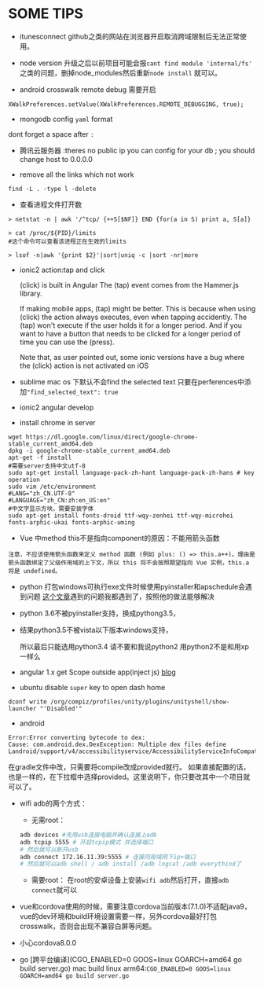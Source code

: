 # SOME TIPS 

* itunesconnect github之类的网站在浏览器开启取消跨域限制后无法正常使用。

* node version 升级之后以前项目可能会报` cant find module 'internal/fs' ` 之类的问题，删掉node_modules然后重新`node install` 就可以。

* android crosswalk remote debug 需要开启
```
XWalkPreferences.setValue(XWalkPreferences.REMOTE_DEBUGGING, true);
```

* mongodb config `yaml` format

dont forget a space after `:`

* 腾讯云服务器 :theres no public ip you can config for your db ;
you should change host to 0.0.0.0

* remove all the links which not work 
```
find -L . -type l -delete
```

* 查看进程文件打开数
```
> netstat -n | awk '/^tcp/ {++S[$NF]} END {for(a in S) print a, S[a]}

> cat /proc/${PID}/limits
#这个命令可以查看该进程正在生效的limits

> lsof -n|awk '{print $2}'|sort|uniq -c |sort -nr|more 
```


* ionic2 action:tap and click 
    
    (click) is built in Angular 
    The (tap) event comes from the Hammer.js library. 

    If making mobile apps, (tap) might be better. This is because when using (click) the action always executes, even when tapping accidently. The (tap) won't execute if the user holds it for a longer period. And if you want to have a button that needs to be clicked for a longer period of time you can use the (press).

    Note that, as user pointed out, some ionic versions have a bug where the (click) action is not activated on iOS

* sublime mac os 下默认不会find the selected text
	只要在perferences中添加`"find_selected_text": true`
	

* ionic2 angular develop 

* install chrome in server

```
wget https://dl.google.com/linux/direct/google-chrome-stable_current_amd64.deb
dpkg -i google-chrome-stable_current_amd64.deb
apt-get -f install
#需要server支持中文utf-8
sudo apt-get install language-pack-zh-hant language-pack-zh-hans # key operation
sudo vim /etc/environment
#LANG="zh_CN.UTF-8"
#LANGUAGE="zh_CN:zh:en_US:en"
#中文字显示方块，需要安装字体
sudo apt-get install fonts-droid ttf-wqy-zenhei ttf-wqy-microhei fonts-arphic-ukai fonts-arphic-uming
```

* Vue 中method this不是指向component的原因：不能用箭头函数
```
注意，不应该使用箭头函数来定义 method 函数 (例如 plus: () => this.a++)。理由是箭头函数绑定了父级作用域的上下文，所以 this 将不会按照期望指向 Vue 实例，this.a 将是 undefined。
```


* python 打包windows可执行exe文件时候使用pyinstaller和apschedule会遇到问题
[这个文章](http://www.cnblogs.com/ginponson/p/6079928.html)遇到的问题我都遇到了，按照他的做法能够解决

* python 3.6不被pyinstaller支持，换成pythong3.5，

* 结果python3.5不被vista以下版本windows支持，

    所以最后只能选用python3.4
    请不要和我说python2
    用python2不是和用xp一样么

* angular 1.x get Scope outside app(inject js) [blog](https://stackoverflow.com/questions/24595460/how-to-access-update-rootscope-from-outside-angular)

* ubuntu disable `super` key to open dash home
```
dconf write /org/compiz/profiles/unity/plugins/unityshell/show-launcher "'Disabled'"
```



* android 
```
Error:Error converting bytecode to dex:
Cause: com.android.dex.DexException: Multiple dex files define Landroid/support/v4/accessibilityservice/AccessibilityServiceInfoCompat$AccessibilityServiceInfoVersionImpl;
```
在gradle文件中改，只需要将compile改成provided就行。
如果直接配置的话，也是一样的，在下拉框中选择provided。这里说明下，你只要改其中一个项目就可以了。


* wifi adb的两个方式：

    - 无需root：
    ```bash
    adb devices #先用usb连接电脑并确认连接上adb
    adb tcpip 5555 # 开启tcpip模式 并选择端口
    # 然后就可以断开usb
    adb connect 172.16.11.39:5555 # 连接同局域网下ip+端口
    # 然后就可以adb shell / adb install /adb logcat /adb everythind了
    ```
    - 需要root：
    在root的安卓设备上安装`wifi adb`然后打开，直接`adb connect`就可以

* vue和cordova使用的时候，需要注意cordova当前版本(7.1.0)不适配java9，vue的dev环境和build环境设置需要一样，另外cordova最好打包crosswalk，否则会出现不兼容白屏等问题。

* 小心cordova8.0.0

* go [跨平台编译](CGO_ENABLED=0 GOOS=linux GOARCH=amd64 go build server.go)
	mac build linux arm64:`CGO_ENABLED=0 GOOS=linux GOARCH=amd64 go build server.go`

